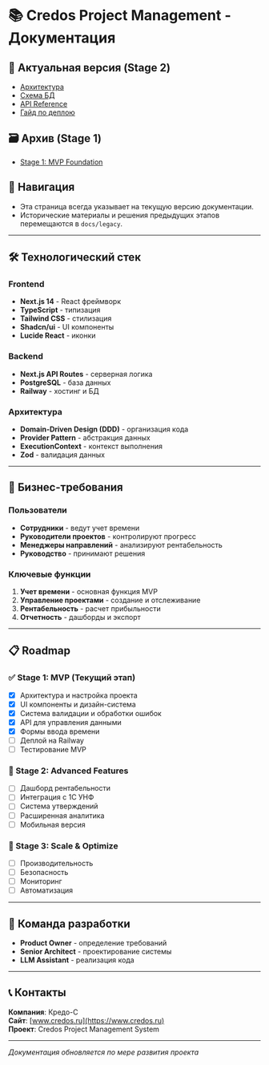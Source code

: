 # 📚 Credos Project Management - Документация

## 🚀 Актуальная версия (Stage 2)
- [Архитектура](./stage-2/architecture.md)
- [Схема БД](./stage-2/database-schema.md)
- [API Reference](./stage-2/api-reference.md)
- [Гайд по деплою](./stage-2/deployment-guide.md)

## 🗃️ Архив (Stage 1)
- [Stage 1: MVP Foundation](./legacy/stage-1-mvp.md)

## 🧭 Навигация
- Эта страница всегда указывает на текущую версию документации.
- Исторические материалы и решения предыдущих этапов перемещаются в `docs/legacy`.

---

## 🛠️ Технологический стек

### Frontend
- **Next.js 14** - React фреймворк
- **TypeScript** - типизация
- **Tailwind CSS** - стилизация
- **Shadcn/ui** - UI компоненты
- **Lucide React** - иконки

### Backend
- **Next.js API Routes** - серверная логика
- **PostgreSQL** - база данных
- **Railway** - хостинг и БД

### Архитектура
- **Domain-Driven Design (DDD)** - организация кода
- **Provider Pattern** - абстракция данных
- **ExecutionContext** - контекст выполнения
- **Zod** - валидация данных

---

## 🎯 Бизнес-требования

### Пользователи
- **Сотрудники** - ведут учет времени
- **Руководители проектов** - контролируют прогресс
- **Менеджеры направлений** - анализируют рентабельность
- **Руководство** - принимают решения

### Ключевые функции
1. **Учет времени** - основная функция MVP
2. **Управление проектами** - создание и отслеживание
3. **Рентабельность** - расчет прибыльности
4. **Отчетность** - дашборды и экспорт

---

## 📋 Roadmap

### ✅ Stage 1: MVP (Текущий этап)
- [x] Архитектура и настройка проекта
- [x] UI компоненты и дизайн-система
- [x] Система валидации и обработки ошибок
- [x] API для управления данными
- [x] Формы ввода времени
- [ ] Деплой на Railway
- [ ] Тестирование MVP

### 🔄 Stage 2: Advanced Features
- [ ] Дашборд рентабельности
- [ ] Интеграция с 1С УНФ
- [ ] Система утверждений
- [ ] Расширенная аналитика
- [ ] Мобильная версия

### 🚀 Stage 3: Scale & Optimize
- [ ] Производительность
- [ ] Безопасность
- [ ] Мониторинг
- [ ] Автоматизация

---

## 🤝 Команда разработки

- **Product Owner** - определение требований
- **Senior Architect** - проектирование системы
- **LLM Assistant** - реализация кода

---

## 📞 Контакты

**Компания**: Кредо-С  
**Сайт**: [www.credos.ru](https://www.credos.ru)  
**Проект**: Credos Project Management System

---

*Документация обновляется по мере развития проекта*

